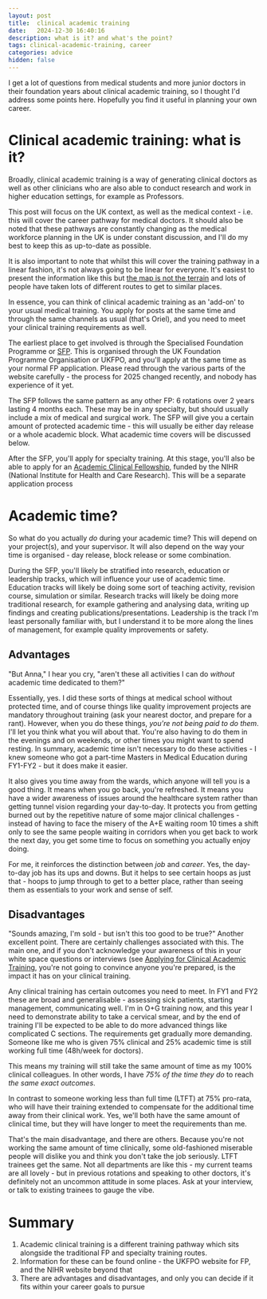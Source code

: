 ```yaml
---
layout: post
title:  clinical academic training
date:   2024-12-30 16:40:16
description: what is it? and what's the point?
tags: clinical-academic-training, career
categories: advice
hidden: false
---
```


I get a lot of questions from medical students and more junior doctors in their foundation years about clinical academic training, so I thought I'd address some points here. Hopefully you find it useful in planning your own career.

# Clinical academic training: what is it?
Broadly, clinical academic training is a way of generating clinical doctors as well as other clinicians who are also able to conduct research and work in higher education settings, for example as Professors.

This post will focus on the UK context, as well as the medical context - i.e. this will cover the career pathway for medical doctors. It should also be noted that these pathways are constantly changing as the medical workforce planning in the UK is under constant discussion, and I'll do my best to keep this as up-to-date as possible.

It is also important to note that whilst this will cover the training pathway in a linear fashion, it's not always going to be linear for everyone. It's easiest to present the information like this but [the map is not the terrain](https://en.wikipedia.org/wiki/Map%E2%80%93territory_relation) and lots of people have taken lots of different routes to get to similar places.

In essence, you can think of clinical academic training as an 'add-on' to your usual medical training. You apply for posts at the same time and through the same channels as usual (that's Oriel), and you need to meet your clinical training requirements as well.

The earliest place to get involved is through the Specialised Foundation Programme or [SFP](https://foundationprogramme.nhs.uk/programmes/2-year-foundation-programme/specialised-foundation-programme/). This is organised through the UK Foundation Programme Organisation or UKFPO, and you'll apply at the same time as your normal FP application. Please read through the various parts of the website carefully - the process for 2025 changed recently, and nobody has experience of it yet.

The SFP follows the same pattern as any other FP: 6 rotations over 2 years lasting 4 months each. These may be in any specialty, but should usually include a mix of medical and surgical work. The SFP will give you a certain amount of protected academic time - this will usually be either day release or a whole academic block. What academic time covers will be discussed below.

After the SFP, you'll apply for specialty training. At this stage, you'll also be able to apply for an [Academic Clinical Fellowship](https://www.nihr.ac.uk/career-development/research-career-funding-programmes/predoctoral/academic-clinical-fellowship), funded by the NIHR (National Institute for Health and Care Research). This will be a separate application process

# Academic time?
So what do you actually *do* during your academic time? This will depend on your project(s), and your supervisor. It will also depend on the way your time is organised - day release, block release or some combination.

During the SFP, you'll likely be stratified into research, education or leadership tracks, which will influence your use of academic time. Education tracks will likely be doing some sort of teaching activity, revision course, simulation or similar. Research tracks will likely be doing more traditional research, for example gathering and analysing data, writing up findings and creating publications/presentations. Leadership is the track I'm least personally familiar with, but I understand it to be more along the lines of management, for example quality improvements or safety.

## Advantages

"But Anna," I hear you cry, "aren't these all activities I can do *without* academic time dedicated to them?"

Essentially, yes. I did these sorts of things at medical school without protected time, and of course things like quality improvement projects are mandatory throughout training (ask your nearest doctor, and prepare for a rant). However, when you do these things, *you're not being paid to do them*. I'll let you think what you will about that. You're also having to do them in the evenings and on weekends, or other times you might want to spend resting. In summary, academic time isn't necessary to do these activities - I knew someone who got a part-time Masters in Medical Education during FY1-FY2 - but it does make it easier.

It also gives you time away from the wards, which anyone will tell you is a good thing. It means when you go back, you're refreshed. It means you have a wider awareness of issues around the healthcare system rather than getting tunnel vision regarding your day-to-day. It protects you from getting burned out by the repetitive nature of some major clinical challenges - instead of having to face the misery of the A+E waiting room 10 times a shift only to see the same people waiting in corridors when you get back to work the next day, you get some time to focus on something you actually enjoy doing.

For me, it reinforces the distinction between *job* and *career*. Yes, the day-to-day job has its ups and downs. But it helps to see certain hoops as just that - hoops to jump through to get to a better place, rather than seeing them as essentials to your work and sense of self.

## Disadvantages

"Sounds amazing, I'm sold - but isn't this too good to be true?" Another excellent point. There are certainly challenges associated with this. The main one, and if you don't acknowledge your awareness of this in your white space questions or interviews (see [Applying for Clinical Academic Training](https://annacasey97.github.io/blog/2025/applying-clinical-academic-training), you're not going to convince anyone you're prepared, is the impact it has on your clinical training.

Any clinical training has certain outcomes you need to meet. In FY1 and FY2 these are broad and generalisable - assessing sick patients, starting management, communicating well. I'm in O+G training now, and this year I need to demonstrate ability to take a cervical smear, and by the end of training I'll be expected to be able to do more advanced things like complicated C sections. The requirements get gradually more demanding. Someone like me who is given 75% clinical and 25% academic time is still working full time (48h/week for doctors).

This means my training will still take the same amount of time as my 100% clinical colleagues. In other words, I have *75% of the time they do* to reach *the same exact outcomes*.

In contrast to someone working less than full time (LTFT) at 75% pro-rata, who will have their training extended to compensate for the additional time away from their clinical work. Yes, we'll both have the same amount of clinical time, but they will have longer to meet the requirements than me.

That's the main disadvantage, and there are others. Because you're not working the same amount of time clinically, some old-fashioned miserable people will dislike you and think you don't take the job seriously. LTFT trainees get the same. Not all departments are like this - my current teams are all lovely - but in previous rotations and speaking to other doctors, it's definitely not an uncommon attitude in some places. Ask at your interview, or talk to existing trainees to gauge the vibe.

# Summary

1. Academic clinical training is a different training pathway which sits alongside the traditional FP and specialty training routes.
2. Information for these can be found online - the UKFPO website for FP, and the NIHR website beyond that
3. There are advantages and disadvantages, and only you can decide if it fits within your career goals to pursue
